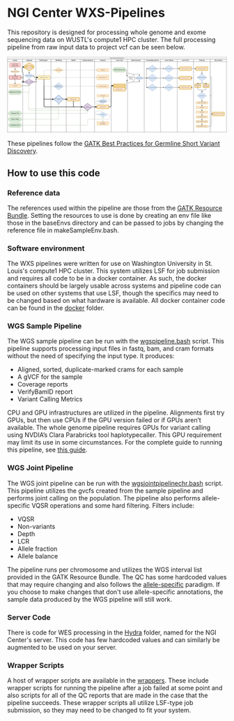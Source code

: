 # NGI Center WXS-Pipelines
This repository is designed for processing whole genome and exome sequencing data on WUSTL's compute1 HPC cluster. The full processing pipeline from raw input data to project vcf can be seen below.

![WGS Workflow](Diagrams/WXS_SM_Workflow.jpg)

These pipelines follow the [GATK Best Practices for Germline Short Variant Discovery](https://gatk.broadinstitute.org/hc/en-us/articles/360035535932-Germline-short-variant-discovery-SNPs-Indels-).
## How to use this code
### Reference data
The references used within the pipeline are those from the [GATK Resource Bundle](https://gatk.broadinstitute.org/hc/en-us/articles/360035890811-Resource-bundle). Setting the resources to use is done by creating an env file like those in the baseEnvs directory and can be passed to jobs by changing the reference file in makeSampleEnv.bash.
### Software environment
The WXS pipelines were written for use on Washington University in St. Louis's compute1 HPC cluster. This system utilizes LSF for job submission and requires all code to be in a docker container. As such, the docker containers should be largely usable across systems and pipeline code can be used on other systems that use LSF, though the specifics may need to be changed based on what hardware is available. All docker container code can be found in the [docker](docker) folder.
### WGS Sample Pipeline
 The WGS sample pipeline can be run with the [wgspipeline.bash](wgspipeline.bash) script. This pipeline supports processing input files in fastq, bam, and cram formats without the need of specifying the input type. It produces:
- Aligned, sorted, duplicate-marked crams for each sample
- A gVCF for the sample
- Coverage reports
- VerifyBamID report
- Variant Calling Metrics

 CPU and GPU infrastructures are utilized in the pipeline. Alignments first try GPUs, but then use CPUs if the GPU version failed or if GPUs aren’t available. The whole genome pipeline requires GPUs for variant calling using NVDIA’s Clara Parabricks tool haplotypecaller. This GPU requirement may limit its use in some circumstances. For the complete guide to running this pipeline, see [this guide](WGSpipeline_guide.txt).

### WGS Joint Pipeline
The WGS joint pipeline can be run with the [wgsjointpipelinechr.bash](wgsjointpipelinechr.bash) script. This pipeline utilizes the gvcfs created from the sample pipeline and performs joint calling on the population. The pipeline also performs allele-specific VQSR operations and some hard filtering. Filters include:
- VQSR
- Non-variants
- Depth
- LCR
- Allele fraction
- Allele balance

The pipeline runs per chromosome and utilizes the WGS interval list provided in the GATK Resource Bundle. The QC has some hardcoded values that may require changing and also follows the [allele-specific](https://gatk.broadinstitute.org/hc/en-us/articles/360035890551-Allele-specific-annotation-and-filtering-of-germline-short-variants) paradigm. If you choose to make changes that don't use allele-specific annotations, the sample data produced by the WGS pipeline will still work.

### Server Code
There is code for WES processing in the [Hydra](Hydra) folder, named for the NGI Center's server. This code has few hardcoded values and can similarly be augmented to be used on your server.

### Wrapper Scripts
A host of wrapper scripts are available in the [wrappers](wrappers). These include wrapper scripts for running the pipeline after a job failed at some point and also scripts for all of the QC reports that are made in the case that the pipeline succeeds. These wrapper scripts all utilize LSF-type job submission, so they may need to be changed to fit your system.